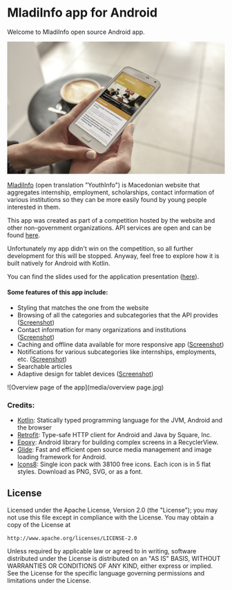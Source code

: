 # MladiInfo app for Android

Welcome to MladiInfo open source Android app.

![MladiInfo for Android](media/phone_in_hand.jpg)

[MladiInfo](http://mladi.ams.mk/) (open translation "YouthInfo") is Macedonian website that aggregates internship, employment, scholarships, contact information of various institutions so they can be more easily found by young people interested in them.

This app was created as part of a competition hosted by the website and other non-government organizations. API services are open and can be found [here](http://mladi.ams.mk/getdata.aspx).

Unfortunately my app didn't win on the competition, so all further development for this will be stopped. Anyway, feel free to explore how it is built natively for Android with Kotlin.

You can find the slides used for the application presentation ([here](media/presentation_en.pdf)).

#### Some features of this app include:
- Styling that matches the one from the website
- Browsing of all the categories and subcategories that the API provides ([Screenshot](media/navigation_menu.jpg))
- Contact information for many organizations and institutions ([Screenshot](media/institutions.jpg))
- Caching and offline data available for more responsive app ([Screenshot](media/no_internet.png))
- Notifications for various subcategories like internships, employments, etc. ([Screenshot](media/notification.jpg))
- Searchable articles
- Adaptive design for tablet devices ([Screenshot](media/phone_tablet.jpg))

![Overview page of the app](media/overview page.jpg)

### Credits:
- [Kotlin](https://kotlinlang.org/): Statically typed programming language for the JVM, Android and the browser
- [Retrofit](https://github.com/square/retrofit): Type-safe HTTP client for Android and Java by Square, Inc.
- [Epoxy](https://github.com/airbnb/epoxy): Android library for building complex screens in a RecyclerView.
- [Glide](https://github.com/bumptech/glide): Fast and efficient open source media management and image loading framework for Android.
- [Icons8](https://icons8.com/): Single icon pack with 38100 free icons. Each icon is in 5 flat styles. Download as PNG, SVG, or as a font.

## License

Licensed under the Apache License, Version 2.0 (the "License");
you may not use this file except in compliance with the License.
You may obtain a copy of the License at

    http://www.apache.org/licenses/LICENSE-2.0

Unless required by applicable law or agreed to in writing, software
distributed under the License is distributed on an "AS IS" BASIS,
WITHOUT WARRANTIES OR CONDITIONS OF ANY KIND, either express or implied.
See the License for the specific language governing permissions and
limitations under the License.
```
